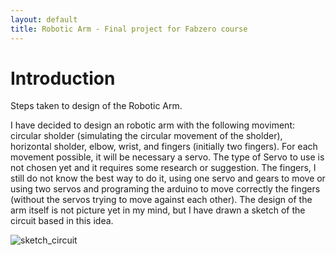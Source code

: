 ```yaml
---
layout: default
title: Robotic Arm - Final project for Fabzero course
---
```


# Introduction

Steps taken to design of the Robotic Arm.

I have decided to design an robotic arm with the following moviment: circular sholder (simulating the circular movement of the sholder), horizontal sholder, elbow, wrist, and fingers (initially two fingers).
For each movement possible, it will be necessary a servo.
The type of Servo to use is not chosen yet and it requires some research or suggestion.
The fingers, I still do not know the best way to do it, using one servo and gears to move or using two servos and programing the arduino to move correctly the fingers (without the servos trying to move against each other).
The design of the arm itself is not picture yet in my mind, but I have drawn a sketch of the circuit based in this idea.

![sketch_circuit](/circuit_first_draw.png)
